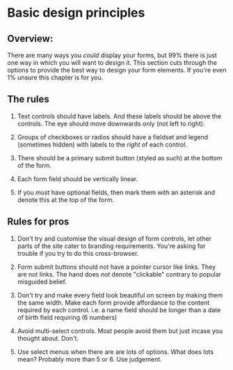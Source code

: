 # Basic design principles

## Overview:

There are many ways you *could* display your forms, but 99% there is just one way in which you will want to design it. This section cuts through the options to provide the best way to design your form elements. If you're even 1% unsure this chapter is for you.

## The rules

1. Text controls should have labels. And these labels should be above the controls. The eye should move downwards only (not left to right).

2. Groups of checkboxes or radios should have a fieldset and legend (sometimes hidden) with labels to the *right* of each control.

3. There should be a primary submit button (styled as such) at the bottom of the form.

4. Each form field should be vertically linear.

5. If you *must* have optional fields, then mark them with an asterisk and denote this at the top of the form.

## Rules for pros

1. Don't try and customise the visual design of form controls, let other parts of the site cater to branding requirements. You're asking for trouble if you try to do this cross-browser.

2. Form submit buttons should not have a pointer cursor like links. They are not links. The hand does *not* denote "clickable" contrary to popular misguided belief.

3. Don't try and make every field look beautiful on screen by making them the same width. Make each form provide affordance to the content required by each control. i.e. a name field should be longer than a date of birth field requiring (6 numbers)

4. Avoid multi-select controls. Most people avoid them but just incase you thought about. Don't.

5. Use select menus when there are are lots of options. What does lots mean? Probably more than 5 or 6. Use judgement.